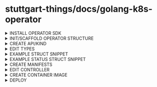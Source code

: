 # stuttgart-things/docs/golang-k8s-operator

<details><summary>INSTALL OPERATOR SDK</summary>

```bash
OPERATOR_SDK_VERSION=v1.28.1
curl -LO https://github.com/operator-framework/operator-sdk/releases/download/${OPERATOR_SDK_VERSION}/operator-sdk_linux_amd64
sudo chmod +x operator-sdk_linux_amd64
sudo mv operator-sdk_linux_amd64 /usr/bin/operator-sdk
go version
operator-sdk version
```

</details>

<details><summary>INIT/SCAFFOLD OPERATOR STRUCTURE</summary>

```bash
mkdir -p ~/projects/go/src/shipyard-operator && ~/projects/go/src/shipyard-operator
operator-sdk init \
--plugins go/v3 \
--domain sthings.tiab.ssc.sva.de \
--owner "patrick hermann" \
--project-name shipyard-operator \
--repo github.com/stuttgart-things/shipyard-operator

go mod tidy

go get sigs.k8s.io/controller-runtime@v0.14.1
```

</details>

<details><summary>CREATE API/KIND</summary>

```bash
operator-sdk create api --group machineshop --version v1beta1 --kind Ansible #example
```

</details>

<details><summary>EDIT TYPES</summary>

```bash
<OPERATOR-PATH>/api/<API-VERSION>/<KIND>_types.go
```

</details>

<details><summary>EXAMPLE STRUCT SNIPPET</summary>

```go
//...
type AnsibleSpec struct {
	// +kubebuilder:default:="localhost"
	Hosts string   `json:"hosts,omitempty"`
	Vars  []string `json:"vars"`
	Roles []string `json:"roles,omitempty"`
}
```
//...

</details>

<details><summary>EXAMPLE STATUS STRUCT SNIPPET</summary>

```go
// TERRAFORMSTATUS DEFINES THE OBSERVED STATE OF TERRAFORM
type TerraformStatus struct {
	Conditions []metav1.Condition `json:"conditions,omitempty" patchStrategy:"merge" patchMergeKey:"type" protobuf:"bytes,1,rep,name=conditions"`
}
```

</details>

<details><summary>CREATE MANIFESTS</summary>

```bash
make manifests
```

</details>

<details><summary>EDIT CONTROLLER</summary>

```go
//<OPERATOR-PATH>/controllers/<KIND>_controller.go
# EXAMPLE CONTROLLER SNIPPET
func (r *ShipyardTerraformReconciler) Reconcile(ctx context.Context, req ctrl.Request) (ctrl.Result, error) {
	_ = log.FromContext(ctx)

	log := ctrllog.FromContext(ctx)
	log.Info("⚡️ Event received! ⚡️")
	log.Info("Request: ", "req", req)

    // ..
	// SET STATUS
	apimeta.SetStatusCondition(&terraformCR.Status.Conditions, metav1.Condition{Type: typeAvailableTerraform,
		Status: metav1.ConditionUnknown, Reason: "Reconciling",
		Message: fmt.Sprintf(tfOperation + " operation was started for " + terraformCR.Name)})
...
}
```

</details>

<details><summary>CREATE CONTAINER IMAGE</summary>

```bash
nerdctl build -t <IMG-ADDRESS:IMG-TAG> . && nerdctl push <IMG-ADDRESS:IMG-TAG>
```

</details>


<details><summary>DEPLOY</summary>

```bash
make deploy IMG=<IMG-ADDRESS:IMG-TAG>
```

</details>
